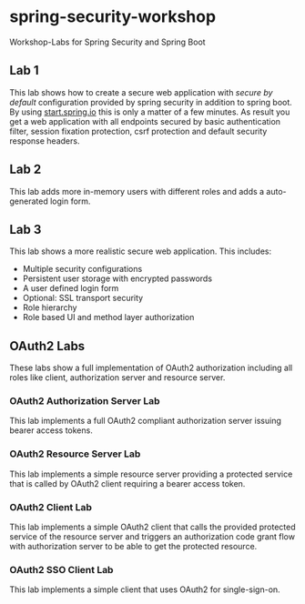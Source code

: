 # spring-security-workshop
Workshop-Labs for Spring Security and Spring Boot

## Lab 1
This lab shows how to create a secure web application with
_secure by default_ configuration provided by spring security
in addition to spring boot. By using [start.spring.io](http://start.spring.io)
this is only a matter of a few minutes.
As result you get a web application with all endpoints secured by basic authentication filter,
session fixation protection, csrf protection and default security response headers.

## Lab 2
This lab adds more in-memory users with different roles and adds a
auto-generated login form.

## Lab 3
This lab shows a more realistic secure web application.
This includes:
- Multiple security configurations
- Persistent user storage with encrypted passwords
- A user defined login form
- Optional: SSL transport security
- Role hierarchy
- Role based UI and method layer authorization

## OAuth2 Labs
These labs show a full implementation of OAuth2
authorization including all roles like client, authorization server
and resource server.

### OAuth2 Authorization Server Lab
This lab implements a full OAuth2 compliant authorization server
issuing bearer access tokens.

### OAuth2 Resource Server Lab
This lab implements a simple resource server providing a protected
service that is called by OAuth2 client requiring a bearer access token.

### OAuth2 Client Lab
This lab implements a simple OAuth2 client that calls the provided protected service
of the resource server and triggers an authorization code grant flow
with authorization server to be able to get the protected resource.

### OAuth2 SSO Client Lab
This lab implements a simple client that uses OAuth2 for single-sign-on.
